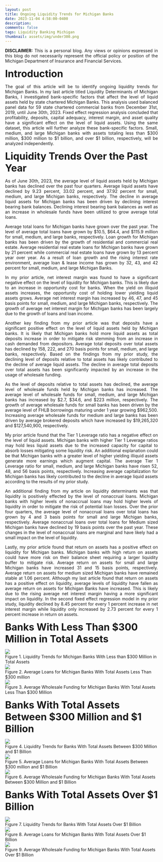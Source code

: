 ```yaml
---
layout: post
title: Ongoing Liquidity Trends for Michigan Banks
date: 2023-11-04 4:58:00-0400
description: 
comments: false
tags: Liquidity Banking Michigan
thumbnail: assets/img/under300.png
---
```



<p align="justify"><b>DISCLAIMER:</b> This is a personal blog.  Any views or opinions expressed in this blog do not necessarily represent the official policy or position of the Michigan Department of Insurance and Financial Services.   </p>


<p style="text-align: left;"><font size="+3"><b>Introduction</b></font></p>

<p align="justify">
The goal of this article will be to identify ongoing liquidity trends for Michigan Banks.  In my last article titled Liquidity Determinants of Michigan Banks, I investigated bank-specific factors that affect the level of liquid assets held by state chartered Michigan Banks.  This analysis used balanced panel data for 59 state chartered commercial banks from December 31st, 2019, until June 30th, 2023.  Fixed effect regression analysis concluded that profitability, deposits, capital adequacy, interest margin, and asset quality have a significant effect on the level of liquid assets.  Using the same dataset, this article will further analyze these bank-specific factors.  Small, medium, and large Michigan banks with assets totaling less than $300 million, $300 million to $1 billion, and over $1 billion, respectively, will be analyzed independently. 
</p>


<p style="text-align: left;"><font size="+3"><b>Liquidity Trends Over the Past Year</b></font></p>

<p align="justify">
As of June 30th, 2023, the average level of liquid assets held by Michigan banks has declined over the past four quarters.  Average liquid assets have declined by 9.23 percent, 33.02 percent, and 37.92 percent for small, medium, and large Michigan banks, respectively.  The decline in average liquid assets for Michigan banks has been driven by declining interest bearing bank balances.  Declining interest bearing bank balances as well as an increase in wholesale funds have been utilized to grow average total loans. 
</p>

<p align="justify">
Average total loans for Michigan banks have grown over the past year. The level of average total loans have grown by $10.5, $64.4, and $115.9 million for small, medium, and large banks, respectively.  Loan growth for Michigan banks has been driven by the growth of residential and commercial real estate.  Average residential real estate loans for Michigan banks have grown by 21 percent while commercial real estate loans have grown by 13 percent year over year.  As a result of loan growth and the rising interest rate environment, average loan & lease income has grown by 32, 43, and 42 percent for small, medium, and large Michigan Banks. 
</p>

<p align="justify">
In my prior article, net interest margin was found to have a significant negative effect on the level of liquidity for Michigan banks.  This is likely due to an increase in opportunity cost for banks.  When the yield on illiquid assets increases, the opportunity cost of holding lower yielding liquid assets grows.  Average net interest margin has increased by 46, 47, and 45 basis points for small, medium, and large Michigan banks, respectively.  The growth of average net interest margin for Michigan banks has been largely due to the growth of loans and loan income. 
</p>

<p align="justify">
Another key finding from my prior article was that deposits have a significant positive effect on the level of liquid assets held by Michigan banks.  It is likely that Michigan banks hold more liquid assets as total deposits increase in order to mitigate risk stemming from an increase in cash demanded from depositors.  Average total deposits over total assets has declined by 158, 222, and 270 basis points for small, medium, and large banks, respectively.  Based on the findings from my prior study, the declining level of deposits relative to total assets has likely contributed to the decline of average liquid assets.  The decline in average total deposits over total assets has been significantly impacted by an increase in the usage of wholesale funding. 
</p>

<p align="justify">
As the level of deposits relative to total assets has declined, the average level of wholesale funds held by Michigan banks has increased.  The average level of wholesale funds for small, medium, and large Michigan banks has increased by $2.7, $34.6, and $223 million, respectively.  The growth of average wholesale funds for small banks has been driven by the average level of FHLB borrowings maturing under 1 year growing $962,500.  Increasing average wholesale funds for medium and large banks has been driven by average brokered deposits which have increased by $19,265,320 and $127,540,900, respectively.  
</p>

<p align="justify">
My prior article found that the Tier 1 Leverage ratio has a negative effect on the level of liquid assets.  Michigan banks with higher Tier 1 Leverage ratios may hold less liquid assets due to the increased capacity for capital to absorb losses mitigating some liquidity risk.  An additional explanation could be that Michigan banks with a greater level of higher yielding illiquid assets generate more earnings which augment capital.  The average Tier 1 Leverage ratio for small, medium, and large Michigan banks have risen 52, 48, and 56 basis points, respectively.  Increasing average capitalization for Michigan banks has likely contributed to the decline in average liquid assets according to the results of my prior study. 
</p>

<p align="justify">
An additional finding from my article on liquidity determinants was that liquidity is positively effected by the level of nonaccrual loans.  Michigan banks with higher levels of nonaccrual loans may hold higher levels of liquidity in order to mitigate the risk of potential loan losses.  Over the prior four quarters, the average level of nonaccrual loans over total loans has grown by 4 and 3 basis points for small and large Michigan banks, respectively.  Average nonaccrual loans over total loans for Medium sized Michigan banks have declined by 19 basis points over the past year.  These changes in the level of nonaccrual loans are marginal and have likely had a small impact on the level of liquidity. 
</p>

<p align="justify">
Lastly, my prior article found that return on assets has a positive effect on liquidity for Michigan banks.  Michigan banks with high return on assets could have more risk on their balance sheet requiring a larger liquidity buffer to mitigate risk.  Average return on assets for small and large Michigan banks have increased 31 and 15 basis points, respectively.  Average return on assets for medium sized Michigan banks have remained stable at 1.06 percent.  Although my last article found that return on assets has a positive effect on liquidity, average levels of liquidity have fallen as average return on assets for Michigan Banks have increased.  This is likely due to the rising average net interest margin having a more significant impact on liquidity.  In the second fixed effect regression model in my prior study, liquidity declined by 8.45 percent for every 1 percent increase in net interest margin while liquidity only increased by 2.73 percent for every 1 percent increase in return on assets.
</p>



<p style="text-align: left;"><font size="+3"><b>Banks With Less Than $300 Million in Total Assets
</b></font></p>


<div class="img">
    <img class="col three" src="{{ site.baseurl }}/assets/img/under300.png">
</div>
Figure 1. Liquidity Trends for Michigan Banks With Less than $300 Million in Total Assets
<br />


<div class="img">
    <img class="col three" src="{{ site.baseurl }}/assets/img/TLunder300.png">
</div>
Figure 2.  Average Loans for Michigan Banks With Total Assets Less Than $300 million
<br />

<div class="img">
    <img class="col three" src="{{ site.baseurl }}/assets/img/WFunder300.png">
</div>
Figure 3.  Average Wholesale Funding for Michigan Banks With Total Assets Less Than $300 Million
<br />


<p style="text-align: left;"><font size="+3"><b>Banks With Total Assets Between $300 Million and $1 Billion</b></font></p>


<div class="img">
    <img class="col three" src="{{ site.baseurl }}/assets/img/300_1b.png">
</div>
Figure 4. Liquidity Trends for Banks With Total Assets Between $300 Million and $1 Billion
<br />

<div class="img">
    <img class="col three" src="{{ site.baseurl }}/assets/img/TL300_1b.png">
</div>
Figure 5.  Average Loans for Michigan Banks With Total Assets Between $300 million and $1 Billion
<br />

<div class="img">
    <img class="col three" src="{{ site.baseurl }}/assets/img/WF300_1b.png">
</div>
Figure 6.  Average Wholesale Funding for Michigan Banks With Total Assets Between $300 Million and $1 Billion
<br />

<p style="text-align: left;"><font size="+3"><b>Banks With Total Assets Over $1 Billion</b></font></p>


<div class="img">
    <img class="col three" src="{{ site.baseurl }}/assets/img/over1b.png">
</div>
Figure 7. Liquidity Trends for Banks With Total Assets Over $1 Billion
<br />

<div class="img">
    <img class="col three" src="{{ site.baseurl }}/assets/img/TLOver_1b.png">
</div>
Figure 8.  Average Loans for Michigan Banks With Total Assets Over $1 Billion
<br />

<div class="img">
    <img class="col three" src="{{ site.baseurl }}/assets/img/WFover_1b.png">
</div>
Figure 9.  Average Wholesale Funding for Michigan Banks With Total Assets Over $1 Billion
<br />